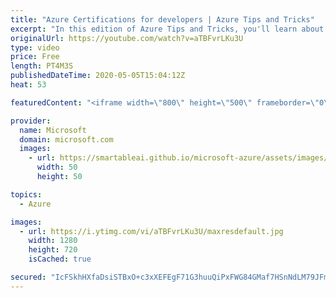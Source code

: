 ```yaml
---
title: "Azure Certifications for developers | Azure Tips and Tricks"
excerpt: "In this edition of Azure Tips and Tricks, you'll learn about the Azure Certifications for developers.    For more tips and tricks, visit: https://aka.ms/azuretipsandtricks     Get started with 12 months of free services and $200 USD in credit. Create your free account today with Microsoft Azure: https://azure.com/free"
originalUrl: https://youtube.com/watch?v=aTBFvrLKu3U
type: video
price: Free
length: PT4M3S
publishedDateTime: 2020-05-05T15:04:12Z
heat: 53

featuredContent: "<iframe width=\"800\" height=\"500\" frameborder=\"0\" src=\"https://www.youtube.com/embed/aTBFvrLKu3U\" allow=\"accelerometer; autoplay; encrypted-media; gyroscope; picture-in-picture\" allowfullscreen></iframe>"

provider:
  name: Microsoft
  domain: microsoft.com
  images:
    - url: https://smartableai.github.io/microsoft-azure/assets/images/organizations/microsoft.com-50x50.jpg
      width: 50
      height: 50

topics:
  - Azure

images:
  - url: https://i.ytimg.com/vi/aTBFvrLKu3U/maxresdefault.jpg
    width: 1280
    height: 720
    isCached: true

secured: "IcFSkhHXfaDsiSTBxO+c3xXEFEgF71G3huuQiPxFWG84GMaf7HSnNdLM79JFmqw4CaacmruZ8Eeujz9daCSDFJk1kiW3aiKwDOWj+X1gUJeFhfS0MWtMcuiir3KKCzyPiZKhs6OFWX8bh+4GIVwKQnp8wIwuOnjlRiIV26T2Q+oy9jGl7GBoDXJ9vGXE4S4LadqmRODxhd4AInoRoUr2tmQ6jQz6PMph2wR8cB3VplAEKJvsyunHhdeBR2/OYR7X5mWBQLJj30FOAZ6Xiy1/e68jCTs1sEPn4GkP8BByJscPoNqxtnUwBqtSVXSb8mGHYpz/T9dWxu0qY5N/INk+ECXaw0SBF7Sm/1GaZlSTaPP70ZMy3IRC+vrOLgilKUMagyK1jgdjUtd+eY5MoSTr2lm2mHU6paBaOgSedFBOwJk=;UxeAsVAiVvFXWBDjj9pMlQ=="
---
```


